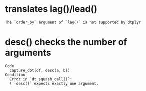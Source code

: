 # translates lag()/lead()

    The `order_by` argument of `lag()` is not supported by dtplyr

# desc() checks the number of arguments

    Code
      capture_dot(df, desc(a, b))
    Condition
      Error in `dt_squash_call()`:
      ! `desc()` expects exactly one argument.

